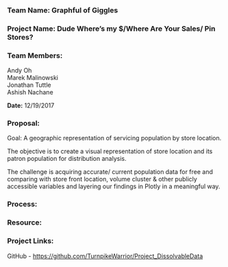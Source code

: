 ### Team Name: Graphful of Giggles

### Project Name: Dude Where’s my $/Where Are Your Sales/ Pin Stores?

### Team Members: 	
Andy Oh  
Marek Malinowski  
Jonathan Tuttle  
Ashish Nachane  

**Date:** 12/19/2017

### Proposal: 
Goal: A geographic representation of servicing population by store location.  

The objective is to create a visual representation of store location and its patron population for distribution analysis.  

The challenge is acquiring accurate/ current population data for free and comparing with store front location, volume cluster & other publicly accessible variables and layering our findings in Plotly in a meaningful way.  


### Process: 


### Resource: 


### Project Links: 
GitHub - https://github.com/TurnpikeWarrior/Project_DissolvableData  
